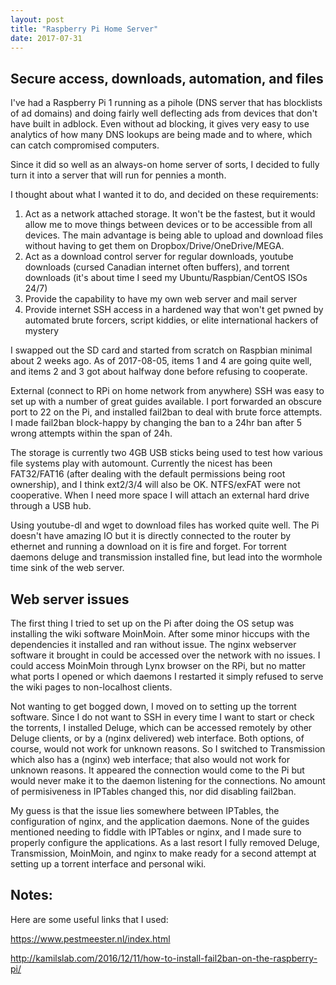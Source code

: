 ```yaml
---
layout: post
title: "Raspberry Pi Home Server"
date: 2017-07-31
---
```


## Secure access, downloads, automation, and files
I've had a Raspberry Pi 1 running as a pihole (DNS server that has blocklists of ad domains) and doing fairly well deflecting ads from devices that don't have built in adblock. Even without ad blocking, it gives very easy to use analytics of how many DNS lookups are being made and to where, which can catch compromised computers.

Since it did so well as an always-on home server of sorts, I decided to fully turn it into a server that will run for pennies a month.

I thought about what I wanted it to do, and decided on these requirements:
1. Act as a network attached storage. It won't be the fastest, but it would allow me to move things between devices or to be accessible from all devices. The main advantage is being able to upload and download files without having to get them on Dropbox/Drive/OneDrive/MEGA.
2. Act as a download control server for regular downloads, youtube downloads (cursed Canadian internet often buffers), and torrent downloads (it's about time I seed my Ubuntu/Raspbian/CentOS ISOs 24/7)
3. Provide the capability to have my own web server and mail server
4. Provide internet SSH access in a hardened way that won't get pwned by automated brute forcers, script kiddies, or elite international hackers of mystery

I swapped out the SD card and started from scratch on Raspbian minimal about 2 weeks ago. As of 2017-08-05, items 1 and 4 are going quite well, and items 2 and 3 got about halfway done before refusing to cooperate.

External (connect to RPi on home network from anywhere) SSH was easy to set up with a number of great guides available. I port forwarded an obscure port to 22 on the Pi, and installed fail2ban to deal with brute force attempts. I made fail2ban block-happy by changing the ban to a 24hr ban after 5 wrong attempts within the span of 24h.

The storage is currently two 4GB USB sticks being used to test how various file systems play with automount. Currently the nicest has been FAT32/FAT16 (after dealing with the default permissions being root ownership), and I think ext2/3/4 will also be OK. NTFS/exFAT were not cooperative. When I need more space I will attach an external hard drive through a USB hub.

Using youtube-dl and wget to download files has worked quite well. The Pi doesn't have amazing IO but it is directly connected to the router by ethernet and running a download on it is fire and forget. For torrent daemons deluge and transmission installed fine, but lead into the wormhole time sink of the web server.

## Web server issues
The first thing I tried to set up on the Pi after doing the OS setup was installing the wiki software MoinMoin. After some minor hiccups with the dependencies it installed and ran without issue. The nginx webserver software it brought in could be accessed over the network with no issues. I could access MoinMoin through Lynx browser on the RPi, but no matter what ports I opened or which daemons I restarted it simply refused to serve the wiki pages to non-localhost clients.

Not wanting to get bogged down, I moved on to setting up the torrent software. Since I do not want to SSH in every time I want to start or check the torrents, I installed Deluge, which can be accessed remotely by other Deluge clients, or by a (nginx delivered) web interface. Both options, of course, would not work for unknown reasons. So I switched to Transmission which also has a (nginx) web interface; that also would not work for unknown reasons. It appeared the connection would come to the Pi but would never make it to the daemon listening for the connections. No amount of permisiveness in IPTables changed this, nor did disabling fail2ban.

My guess is that the issue lies somewhere between IPTables, the configuration of nginx, and the application daemons. None of the guides mentioned needing to fiddle with IPTables or nginx, and I made sure to properly configure the applications. As a last resort I fully removed Deluge, Transmission, MoinMoin, and nginx to make ready for a second attempt at setting up a torrent interface and personal wiki.


## Notes:

Here are some useful links that I used:

https://www.pestmeester.nl/index.html

http://kamilslab.com/2016/12/11/how-to-install-fail2ban-on-the-raspberry-pi/

